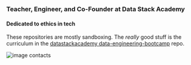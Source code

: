 ### Teacher, Engineer, and Co-Founder at Data Stack Academy

#### Dedicated to ethics in tech

These repositories are mostly sandboxing. The *really* good stuff is the curriculum in the [datastackacademy data-engineering-bootcamp](https://github.com/datastackacademy/data-engineering-bootcamp) repo. 


![image contacts](./card_contacts.png)
